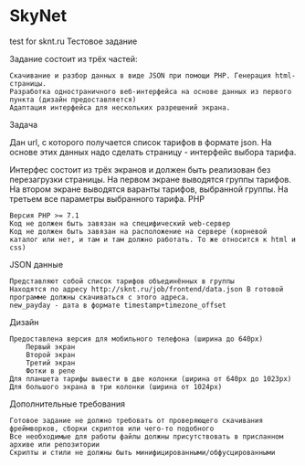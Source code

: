 # SkyNet
test for sknt.ru
Тестовое задание

Задание состоит из трёх частей:

    Скачивание и разбор данных в виде JSON при помощи PHP. Генерация html-страницы.
    Разработка одностраничного веб-интерфейса на основе данных из первого пункта (дизайн предоставляется)
    Адаптация интерфейса для нескольких разрешений экрана.

Задача

Дан url, с которого получается список тарифов в формате json. На основе этих данных надо сделать страницу - интерфейс выбора тарифа.

Интерфес состоит из трёх экранов и должен быть реализован без перезагрузки страницы. На первом экране выводятся группы тарифов. На втором экране выводятся варанты тарифов, выбранной группы. На третьем все параметры выбранного тарифа.
PHP

    Версия PHP >= 7.1
    Код не должен быть завязан на специфический web-сервер
    Код не должен быть завязан на расположение на сервере (корневой каталог или нет, и там и там должно работать. То же относится к html и css) 

JSON данные

    Представляют собой список тарифов объединённых в группы
    Находятся по адресу http://sknt.ru/job/frontend/data.json В готовой программе должны скачиваться с этого адреса.
    new_payday - дата в формате timestamp+timezone_offset

Дизайн

    Предоставлена версия для мобильного телефона (ширина до 640px)
        Первый экран
        Второй экран
        Третий экран
        Фотки в репе
    Для планшета тарифы вывести в две колонки (ширина от 640px до 1023px)
    Для большого экрана в три колонки (ширина от 1024px)

Дополнительные требования

    Готовое задание не должно требовать от проверяющего скачивания фреймворков, сборки скриптов или чего-то подобного
    Все необходимые для работы файлы должны присутствовать в присланном архиве или репозитории
    Скрипты и стили не должны быть минифицированными/обфусцированными
